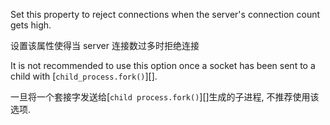 <!-- YAML
added: v0.2.0
-->

Set this property to reject connections when the server's connection count gets
high.

设置该属性使得当 server 连接数过多时拒绝连接

It is not recommended to use this option once a socket has been sent to a child
with [`child_process.fork()`][].

一旦将一个套接字发送给[`child process.fork()`][]生成的子进程, 不推荐使用该选项.


